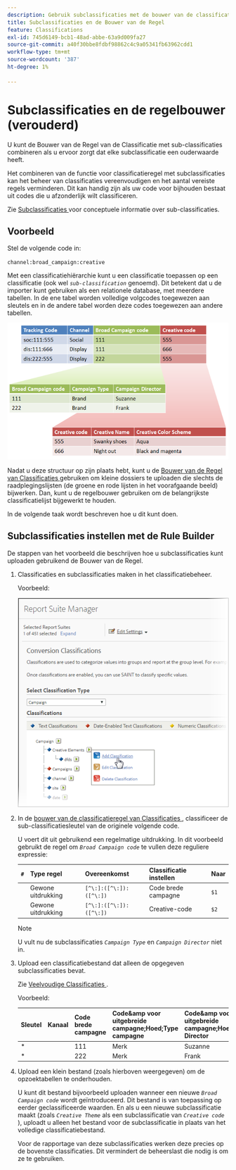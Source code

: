 ```yaml
---
description: Gebruik subclassificaties met de bouwer van de classificatieregel.
title: Subclassificaties en de Bouwer van de Regel
feature: Classifications
exl-id: 745d6149-bcb1-48ad-abbe-63a9d009fa27
source-git-commit: a40f30bbe8fdbf98862c4c9a05341fb63962cdd1
workflow-type: tm+mt
source-wordcount: '387'
ht-degree: 1%

---
```


# Subclassificaties en de regelbouwer (verouderd)

U kunt de Bouwer van de Regel van de Classificatie met sub-classificaties combineren als u ervoor zorgt dat elke subclassificatie een ouderwaarde heeft.

Het combineren van de functie voor classificatieregel met subclassificaties kan het beheer van classificaties vereenvoudigen en het aantal vereiste regels verminderen. Dit kan handig zijn als uw code voor bijhouden bestaat uit codes die u afzonderlijk wilt classificeren.

Zie [ Subclassificaties ](/help/components/classifications/importer/subclassifications.md) voor conceptuele informatie over sub-classificaties.

## Voorbeeld

Stel de volgende code in:

`channel:broad_campaign:creative`

Met een classificatiehiërarchie kunt u een classificatie toepassen op een classificatie (ook wel *`sub-classification`* genoemd). Dit betekent dat u de importer kunt gebruiken als een relationele database, met meerdere tabellen. In de ene tabel worden volledige volgcodes toegewezen aan sleutels en in de andere tabel worden deze codes toegewezen aan andere tabellen.

![](assets/sub_class_table.png)

Nadat u deze structuur op zijn plaats hebt, kunt u de [ Bouwer van de Regel van Classificaties ](/help/components/classifications/crb/classification-rule-builder.md) gebruiken om kleine dossiers te uploaden die slechts de raadplegingslijsten (de groene en rode lijsten in het voorafgaande beeld) bijwerken. Dan, kunt u de regelbouwer gebruiken om de belangrijkste classificatielijst bijgewerkt te houden.

In de volgende taak wordt beschreven hoe u dit kunt doen.

## Subclassificaties instellen met de Rule Builder

De stappen van het voorbeeld die beschrijven hoe u subclassificaties kunt uploaden gebruikend de Bouwer van de Regel.

1. Classificaties en subclassificaties maken in het classificatiebeheer.

   Voorbeeld:

   ![ Info van de Stap ](/help/admin/admin/assets/sub_class_create.png)

1. In de [ bouwer van de classificatieregel van Classificaties ](/help/components/classifications/crb/classification-rule-builder.md), classificeer de sub-classificatiesleutel van de originele volgende code.

   U voert dit uit gebruikend een regelmatige uitdrukking. In dit voorbeeld gebruikt de regel om *`Broad Campaign code`* te vullen deze reguliere expressie:

   | `#` | Type regel | Overeenkomst | Classificatie instellen | Naar |
   |---|---|---|---|---|
   |   | Gewone uitdrukking | `[^\:]:([^\:]):([^\:])` | Code brede campagne | `$1` |
   |   | Gewone uitdrukking | `[^\:]:([^\:]):([^\:])` | Creative-code | `$2` |

   >[!NOTE]
   >
   >U vult nu de subclassificaties *`Campaign Type`* en *`Campaign Director`* niet in.

1. Upload een classificatiebestand dat alleen de opgegeven subclassificaties bevat.

   Zie [ Veelvoudige Classificaties ](/help/components/classifications/importer/subclassifications.md).

   Voorbeeld:

   | Sleutel | Kanaal | Code brede campagne | Code&amp;amp voor uitgebreide campagne;Hoed;Type campagne | Code&amp;amp voor uitgebreide campagne;Hoed;Campagne Director | ... |
   |---|---|---|---|---|---|
   | &#42; |  | 111 | Merk | Suzanne |  |
   | &#42; |  | 222 | Merk | Frank |  |

1. Upload een klein bestand (zoals hierboven weergegeven) om de opzoektabellen te onderhouden.

   U kunt dit bestand bijvoorbeeld uploaden wanneer een nieuwe *`Broad Campaign code`* wordt geïntroduceerd. Dit bestand is van toepassing op eerder geclassificeerde waarden. En als u een nieuwe subclassificatie maakt (zoals *`Creative Theme`* als een subclassificatie van *`Creative code`* ), uploadt u alleen het bestand voor de subclassificatie in plaats van het volledige classificatiebestand.

   Voor de rapportage van deze subclassificaties werken deze precies op de bovenste classificaties. Dit vermindert de beheerslast die nodig is om ze te gebruiken.
